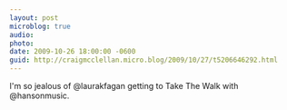 ```yaml
---
layout: post
microblog: true
audio: 
photo: 
date: 2009-10-26 18:00:00 -0600
guid: http://craigmcclellan.micro.blog/2009/10/27/t5206646292.html
---
```

I'm so jealous of @laurakfagan getting to Take The Walk with @hansonmusic.
